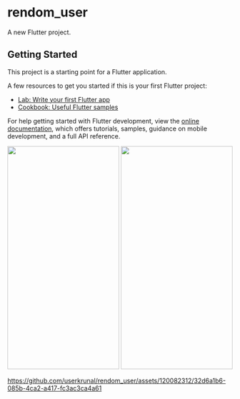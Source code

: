 # rendom_user

A new Flutter project.

## Getting Started

This project is a starting point for a Flutter application.

A few resources to get you started if this is your first Flutter project:

- [Lab: Write your first Flutter app](https://docs.flutter.dev/get-started/codelab)
- [Cookbook: Useful Flutter samples](https://docs.flutter.dev/cookbook)

For help getting started with Flutter development, view the
[online documentation](https://docs.flutter.dev/), which offers tutorials,
samples, guidance on mobile development, and a full API reference.

<img src="https://github.com/userkrunal/rendom_user/assets/120082312/cd9f87d2-7258-437f-92dd-7af9934a47fc" width="250" height="500">

<img src="https://github.com/userkrunal/rendom_user/assets/120082312/2195617a-435f-4c22-9f6b-8cf58cfc53b2" width="250" height="500">




https://github.com/userkrunal/rendom_user/assets/120082312/32d6a1b6-085b-4ca2-a417-fc3ac3ca4a61




